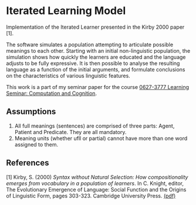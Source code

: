 # Iterated Learning Model

Implementation of the Iterated Learner presented in the Kirby 2000 paper [1].

The software simulates a population attempting to articulate possible meanings
to each other.  Starting with an initial non-linguistic population, the
simulation shows how quickly the learners are educated and the language adjusts
to be fully expressive. It is then possible to analyse the resulting language as
a function of the initial arguments, and formulate conclusions on the
characteristics of various linguistic features.

This work is a part of my seminar paper for the course [0627-3777 Learning
Seminar: Computation and Cognition](http://www2.tau.ac.il/yedion/syllabus.asp?year=2012&course=0627377701).

## Assumptions

1. All full meanings (sentences) are comprised of three parts: Agent, Patient
   and Predicate. They are all mandatory.
2. Meaning units (whether ufll or partial) cannot have more than one word
   assigned to them.

## References

[1] Kirby, S. (2000) *Syntax without Natural Selection: How compositionality
emerges from vocabulary in a population of learners*. In C. Knight, editor, The
Evolutionary Emergence of Language: Social Function and the Origins of
Linguistic Form, pages 303-323. Cambridge University Press.
[(pdf)](http://www.lel.ed.ac.uk/~simon/Papers/Kirby/Syntax%20without%20Natural%20Selection%20How%20compositionality.pdf)
